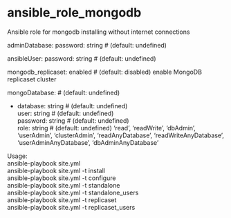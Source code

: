 # ansible_role_mongodb

Ansible role for mongodb installing without internet connections

adminDatabase:
  password: string # (default: undefined)

ansibleUser:
  password: string # (default: undefined)

mongodb_replicaset: enabled # (default: disabled) enable MongoDB replicaset cluster

mongoDatabase: # (default: undefined)
  - database: string # (default: undefined)\
    user: string # (default: undefined)\
    password: string # (default: undefined)\
    role: string # (default: undefined) ‘read’, ‘readWrite’, ‘dbAdmin’, ‘userAdmin’, ‘clusterAdmin’, ‘readAnyDatabase’, ‘readWriteAnyDatabase’, ‘userAdminAnyDatabase’, ‘dbAdminAnyDatabase’

Usage:\
ansible-playbook site.yml\
ansible-playbook site.yml -t install\
ansible-playbook site.yml -t configure\
ansible-playbook site.yml -t standalone\
ansible-playbook site.yml -t standalone_users\
ansible-playbook site.yml -t replicaset\
ansible-playbook site.yml -t replicaset_users